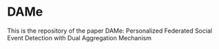 # DAMe

This is the repository of the paper DAMe: Personalized Federated Social Event Detection with Dual Aggregation Mechanism
